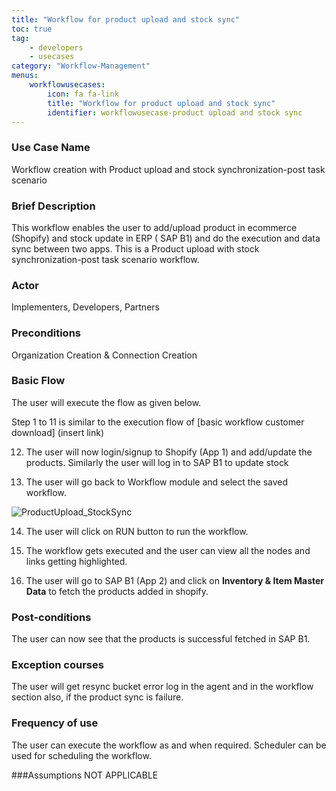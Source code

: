 ```yaml
---
title: "Workflow for product upload and stock sync"
toc: true
tag: 
    - developers
    - usecases
category: "Workflow-Management"           
menus: 
    workflowusecases:
        icon: fa fa-link
        title: "Workflow for product upload and stock sync" 
        identifier: workflowusecase-product upload and stock sync
---
```


### Use Case Name 
 Workflow creation with Product upload and stock synchronization-post task scenario 

### Brief Description 
This workflow enables the user to add/upload product in ecommerce (Shopify) and stock update in ERP ( SAP B1) and do the execution and data sync between two apps. This is a Product upload with stock synchronization-post task scenario  workflow.
 
### Actor 
Implementers, Developers, Partners     

### Preconditions 
Organization Creation & Connection Creation 

### Basic Flow 
The user will execute the flow as given below.

Step 1 to 11 is similar to the execution flow of [basic workflow customer download] (insert link)

12. The user will now login/signup to Shopify (App 1) and add/update the products. Similarly the user will log in to SAP B1 to  update stock 

13. The user will go back to Workflow module and select the saved workflow.

![ProductUpload_StockSync](/staticfiles/workflow-management/ProductUpload_StockSync.png)

14. The user will click on RUN button to run the workflow.

15. The workflow gets executed and the user can view all the nodes and links getting highlighted.

16.  The user will go to SAP B1 (App 2) and click on **Inventory & Item Master Data** to fetch the products added in shopify. 



### Post-conditions 
The user can now see that the products  is successful fetched in SAP B1.

### Exception courses 
The user will get resync bucket error log in the agent and in the workflow section also, if the product sync is failure.

### Frequency of use  
The user can execute the workflow as and when required. Scheduler can be used for scheduling the workflow.

###Assumptions 
NOT APPLICABLE 